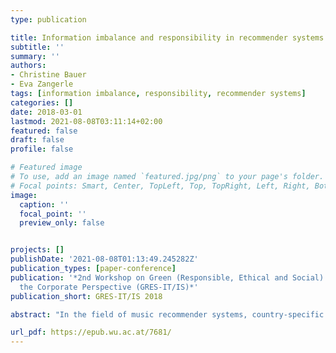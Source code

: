 ```yaml
---
type: publication

title: Information imbalance and responsibility in recommender systems
subtitle: ''
summary: ''
authors:
- Christine Bauer
- Eva Zangerle
tags: [information imbalance, responsibility, recommender systems]
categories: []
date: 2018-03-01
lastmod: 2021-08-08T03:11:14+02:00
featured: false
draft: false
profile: false

# Featured image
# To use, add an image named `featured.jpg/png` to your page's folder.
# Focal points: Smart, Center, TopLeft, Top, TopRight, Left, Right, BottomLeft, Bottom, BottomRight.
image:
  caption: ''
  focal_point: ''
  preview_only: false


projects: []
publishDate: '2021-08-08T01:13:49.245282Z'
publication_types: [paper-conference]
publication: '*2nd Workshop on Green (Responsible, Ethical and Social) IT and IS --
  the Corporate Perspective (GRES-IT/IS)*'
publication_short: GRES-IT/IS 2018

abstract: "In the field of music recommender systems, country-specific aspects have received little attention, although it is known that music perception and preferences are shaped by culture; and culture varies across countries. Based on the LFM-1b dataset (including 53,258 users from 47 countries), we show that there are significant country-specific differences in listeners' music consumption behavior with respect to the most popular artists listened to. Results indicate that, for instance, Finnish users' listening behavior is farther away from the global mainstream, while United States' listeners are close to the global mainstream. Relying on rating prediction experiments, we tailor recommendations to a user's level of preference for mainstream (defined on a global level and on a country level) and the user's country. Results suggest that, in terms of rating prediction accuracy, a combination of these two filtering strategies works particularly well for users of countries far away from the global mainstream."

url_pdf: https://epub.wu.ac.at/7681/
---
```

